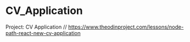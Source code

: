 # CV_Application
Project: CV Application // https://www.theodinproject.com/lessons/node-path-react-new-cv-application
